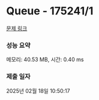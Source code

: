 # Queue - 175241/1 

[문제 링크](https://level.goorm.io/exam/175241/queue/quiz/1) 

### 성능 요약

메모리: 40.53 MB, 시간: 0.40 ms

### 제출 일자

2025년 02월 18일 10:50:17

